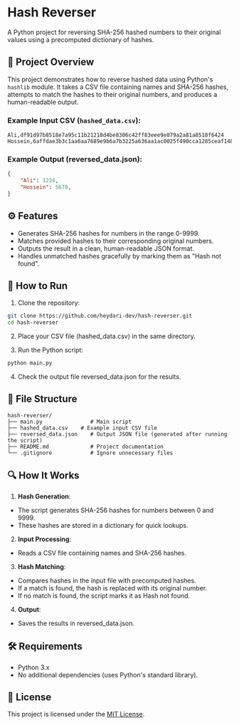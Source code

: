 # Hash Reverser

A Python project for reversing SHA-256 hashed numbers to their original values using a precomputed dictionary of hashes.

## 📖 Project Overview

This project demonstrates how to reverse hashed data using Python's `hashlib` module. It takes a CSV file containing names and SHA-256 hashes, attempts to match the hashes to their original numbers, and produces a human-readable output.

### Example Input CSV (`hashed_data.csv`):
```csv
Ali,df91d97b8518e7a95c11b21218d4be8306c42ff83eee9e879a2a81a8518f6424
Hossein,6affdae3b3c1aa6aa7689e9b6a7b3225a636aa1ac0025f490cca1285ceaf1487
```

### Example Output (reversed_data.json):

```json
{
    "Ali": 1234,
    "Hossein": 5678,
}
```
## ⚙️ Features
- Generates SHA-256 hashes for numbers in the range 0-9999.
- Matches provided hashes to their corresponding original numbers.
- Outputs the result in a clean, human-readable JSON format.
- Handles unmatched hashes gracefully by marking them as "Hash not found".



## 🚀 How to Run

1. Clone the repository:

```bash
git clone https://github.com/heydari-dev/hash-reverser.git
cd hash-reverser
```

2. Place your CSV file (hashed_data.csv) in the same directory.

3. Run the Python script:

```bash
python main.py
```
4. Check the output file reversed_data.json for the results.

## 📂 File Structure

```
hash-reverser/
├── main.py               # Main script
├── hashed_data.csv    # Example input CSV file
├── reversed_data.json    # Output JSON file (generated after running the script)
├── README.md             # Project documentation
└── .gitignore            # Ignore unnecessary files
```

## 🔍 How It Works
1. **Hash Generation**:

- The script generates SHA-256 hashes for numbers between 0 and 9999.
- These hashes are stored in a dictionary for quick lookups.

2. **Input Processing**:

- Reads a CSV file containing names and SHA-256 hashes.

3. **Hash Matching**:

- Compares hashes in the input file with precomputed hashes.
- If a match is found, the hash is replaced with its original number.
- If no match is found, the script marks it as Hash not found.

4. **Output**:

- Saves the results in reversed_data.json.

## 🛠️ Requirements
- Python 3.x
- No additional dependencies (uses Python's standard library).

## 📄 License
This project is licensed under the [MIT License](LICENSE).

